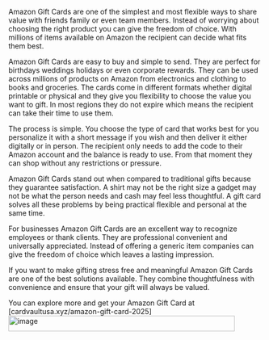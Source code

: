 Amazon Gift Cards are one of the simplest and most flexible ways to share value with friends family or even team members. Instead of worrying about choosing the right product you can give the freedom of choice. With millions of items available on Amazon the recipient can decide what fits them best.

Amazon Gift Cards are easy to buy and simple to send. They are perfect for birthdays weddings holidays or even corporate rewards. They can be used across millions of products on Amazon from electronics and clothing to books and groceries. The cards come in different formats whether digital printable or physical and they give you flexibility to choose the value you want to gift. In most regions they do not expire which means the recipient can take their time to use them.

The process is simple. You choose the type of card that works best for you personalize it with a short message if you wish and then deliver it either digitally or in person. The recipient only needs to add the code to their Amazon account and the balance is ready to use. From that moment they can shop without any restrictions or pressure.

Amazon Gift Cards stand out when compared to traditional gifts because they guarantee satisfaction. A shirt may not be the right size a gadget may not be what the person needs and cash may feel less thoughtful. A gift card solves all these problems by being practical flexible and personal at the same time.

For businesses Amazon Gift Cards are an excellent way to recognize employees or thank clients. They are professional convenient and universally appreciated. Instead of offering a generic item companies can give the freedom of choice which leaves a lasting impression.

If you want to make gifting stress free and meaningful Amazon Gift Cards are one of the best solutions available. They combine thoughtfulness with convenience and ensure that your gift will always be valued.

You can explore more and get your Amazon Gift Card at [cardvaultusa.xyz/amazon-gift-card-2025]
<img width="448" height="31" alt="image" src="https://github.com/user-attachments/assets/c5486500-a84f-4d2f-a9da-589a0259e1f0" />
